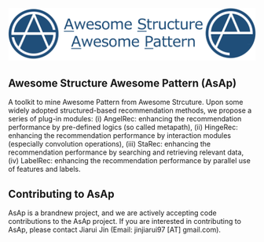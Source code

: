 <div align="center">
  <img src="image/logo.png" width="550">
</div>

## Awesome Structure Awesome Pattern (AsAp)

A toolkit to mine Awesome Pattern from Awesome Strcuture. Upon some widely adopted structured-based recommendation methods, we propose a series of plug-in modules: (i) AngelRec: enhancing the recommendation performance by pre-defined logics (so called metapath), (ii) HingeRec: enhancing the recommendation performance by interaction modules (especially convolution operations), (iii) StaRec: enhancing the recommendation performance by searching and retrieving relevant data, (iv) LabelRec: enhancing the recommendation performance by parallel use of features and labels.

## Contributing to AsAp
AsAp is a brandnew project, and we are actively accepting code contributions to the AsAp project. If you are interested in contributing to AsAp, please contact Jiarui Jin (Email: jinjiarui97 [AT] gmail.com). 

